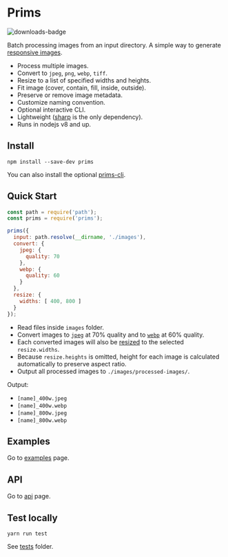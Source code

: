 # Prims

![downloads-badge](https://img.shields.io/npm/dt/prims.svg)

Batch processing images from an input directory. A simple way to generate [responsive images](https://developer.mozilla.org/en-US/docs/Learn/HTML/Multimedia_and_embedding/Responsive_images).

- Process multiple images.
- Convert to `jpeg`, `png`, `webp`, `tiff`.
- Resize to a list of specified widths and heights.
- Fit image (cover, contain, fill, inside, outside).
- Preserve or remove image metadata.
- Customize naming convention.
- Optional interactive CLI.
- Lightweight ([sharp](https://github.com/lovell/sharp) is the only dependency).
- Runs in nodejs v8 and up.

## Install

`npm install --save-dev prims`

You can also install the optional [prims-cli](https://github.com/pldg/prims/blob/master/packages/prims-cli).

## Quick Start

```js
const path = require('path');
const prims = require('prims');

prims({
  input: path.resolve(__dirname, './images'),
  convert: {
    jpeg: {
      quality: 70
    },
    webp: {
      quality: 60
    }
  },
  resize: {
    widths: [ 400, 800 ]
  }
});
```

- Read files inside `images` folder.
- Convert images to [`jpeg`](http://sharp.pixelplumbing.com/en/stable/api-output/#jpeg) at 70% quality and to [`webp`](http://sharp.pixelplumbing.com/en/stable/api-output/#webp) at 60% quality.
- Each converted images will also be [resized](http://sharp.pixelplumbing.com/en/stable/api-resize/) to the selected `resize.widths`.
- Because `resize.heights` is omitted, height for each image is calculated automatically to preserve aspect ratio.
- Output all processed images to `./images/processed-images/`.

Output:

- `[name]_400w.jpeg`
- `[name]_400w.webp`
- `[name]_800w.jpeg`
- `[name]_800w.webp`

## Examples

Go to [examples](https://github.com/pldg/prims/blob/master/packages/prims/doc/examples.md) page.

## API

Go to [api](https://github.com/pldg/prims/blob/master/packages/prims/doc/api.md) page.

## Test locally

`yarn run test`

See [tests](https://github.com/pldg/prims/tree/master/packages/prims/tests) folder.
